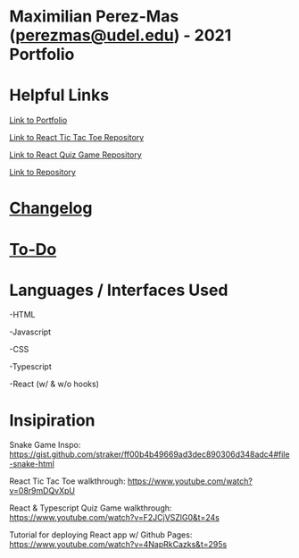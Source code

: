 # Maximilian Perez-Mas (perezmas@udel.edu) - 2021 Portfolio

# Helpful Links
[Link to Portfolio](https://perezmas.github.io/)

[Link to React Tic Tac Toe Repository](https://github.com/perezmas/react-tictactoe)

[Link to React Quiz Game Repository](https://github.com/perezmas/react-quiz)

[Link to Repository](https://github.com/perezmas/perezmas.github.io)

# [Changelog](https://perezmas.github.io/changelog.html)
# [To-Do](https://perezmas.github.io/todo.html)

# Languages / Interfaces Used
-HTML

-Javascript

-CSS

-Typescript

-React (w/ & w/o hooks)

# Insipiration
Snake Game Inspo: https://gist.github.com/straker/ff00b4b49669ad3dec890306d348adc4#file-snake-html

React Tic Tac Toe walkthrough: https://www.youtube.com/watch?v=08r9mDQvXpU

React & Typescript Quiz Game walkthrough: https://www.youtube.com/watch?v=F2JCjVSZlG0&t=24s

Tutorial for deploying React app w/ Github Pages: https://www.youtube.com/watch?v=4NapRkCazks&t=295s
